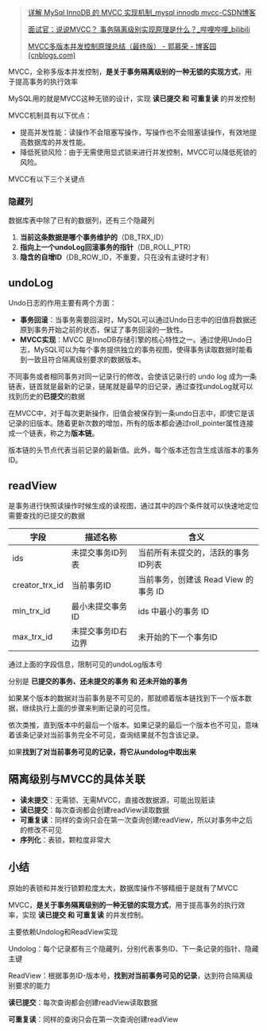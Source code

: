 > [详解 MySql InnoDB 的 MVCC 实现机制_mysql innodb mvcc-CSDN博客](https://blog.csdn.net/mrluo735/article/details/135260663)
> 
> [面试官：说说MVCC？ 事务隔离级别实现原理是什么？_哔哩哔哩_bilibili](https://www.bilibili.com/video/BV1Hr421p7EK/?spm_id_from=333.337.search-card.all.click&vd_source=2d885cb62bb9393fa8a5379c72eabd82)
> 
> [MVCC多版本并发控制原理总结（最终版） - 郭慕荣 - 博客园 (cnblogs.com)](https://www.cnblogs.com/jelly12345/p/14889331.html)

MVCC，全称多版本并发控制，**是关于事务隔离级别的一种无锁的实现方式**，用于提高事务的执行效率

MySQL用的就是MVCC这种无锁的设计，实现 **读已提交 和 可重复读** 的并发控制

MVCC机制具有以下优点：

- 提高并发性能：读操作不会阻塞写操作，写操作也不会阻塞读操作，有效地提高数据库的并发性能。
- 降低死锁风险：由于无需使用显式锁来进行并发控制，MVCC可以降低死锁的风险。

MVCC有以下三个关键点
### 隐藏列
数据库表中除了已有的数据列，还有三个隐藏列
1. **当前这条数据是哪个事务维护的**（DB_TRX_ID）
2. **指向上一个undoLog回滚事务的指针**（DB_ROLL_PTR）
3. **隐含的自增ID**（DB_ROW_ID，不重要，只在没有主键时才有）
## undoLog
Undo日志的作用主要有两个方面：

- **事务回滚**：当事务需要回滚时，MySQL可以通过Undo日志中的旧值将数据还原到事务开始之前的状态，保证了事务回滚的一致性。
- **MVCC实现**：MVCC 是InnoDB存储引擎的核心特性之一。通过使用Undo日志，MySQL可以为每个事务提供独立的事务视图，使得事务读取数据时能看到一致且符合隔离级别要求的数据版本。

不同事务或者相同事务对同一记录行的修改，会使该记录行的 undo log 成为一条链表，链首就是最新的记录，链尾就是最早的旧记录，通过查找undoLog就可以找到历史的**已提交**的数据

在MVCC中，对于每次更新操作，旧值会被保存到一条undo日志中，即使它是该记录的旧版本。随着更新次数的增加，所有的版本都会通过roll_pointer属性连接成一个链表，称之为**版本链**。

版本链的头节点代表当前记录的最新值。此外，每个版本还包含生成该版本的事务ID。
## readView
是事务进行快照读操作时候生成的读视图，通过其中的四个条件就可以快速地定位需要查找的已提交的数据

| 字段             | 描述名称       | 含义                        |
| -------------- | ---------- | ------------------------- |
| ids            | 未提交事务ID列表  | 当前所有未提交的，活跃的事务ID列表        |
| creator_trx_id | 当前事务ID     | 当前事务，创建该 Read View 的事务 ID |
| min_trx_id     | 最小未提交事务ID  | ids 中最小的事务 ID             |
| max_trx_id     | 未提交事务ID右边界 | 未开始的下一个事务ID               |
通过上面的字段信息，限制可见的undoLog版本号

分别是 **已提交的事务、还未提交的事务 和 还未开始的事务**

如果某个版本的数据对当前事务是不可见的，那就顺着版本链找到下一个版本数据，继续执行上面的步骤来判断记录的可见性。

依次类推，直到版本中的最后一个版本。如果记录的最后一个版本也不可见，意味着该条记录对当前事务完全不可见，查询结果就不包含该记录。

如果**找到了对当前事务可见的记录，将它从undolog中取出来**

## 隔离级别与MVCC的具体关联
- **读未提交**：无需锁、无需MVCC，直接改数据源，可能出现脏读
- **读已提交**：每次查询都会创建readView读取数据
- **可重复读**：同样的查询只会在第一次查询创建readView，所以对事务中之后的修改不可见
- **序列化**：表锁，颗粒度非常大

## 小结

原始的表锁和并发行锁颗粒度太大，数据库操作不够精细于是就有了MVCC

MVCC，**是关于事务隔离级别的一种无锁的实现方式**，用于提高事务的执行效率，实现 **读已提交 和 可重复读** 的并发控制。

主要依赖Undolog和ReadView实现

Undolog：每个记录都有三个隐藏列，分别代表事务ID、下一条记录的指针、隐藏主键

ReadView：根据事务ID-版本号，**找到对当前事务可见的记录**，达到符合隔离级别要求的能力

**读已提交**：每次查询都会创建readView读取数据

**可重复读**：同样的查询只会在第一次查询创建readView